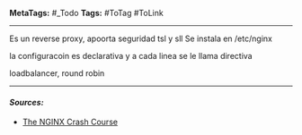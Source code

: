 **MetaTags:** #_Todo
**Tags:** #ToTag #ToLink 
- - -

Es un reverse proxy, apoorta seguridad tsl y sll
Se instala en /etc/nginx

la configuracoin es declarativa y a cada linea se le llama directiva

loadbalancer, round robin

- - - 
#### ***Sources:***
- [The NGINX Crash Course](https://www.youtube.com/watch?v=7VAI73roXaY)